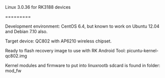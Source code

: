 Linux 3.0.36 for RK3188 devices

=========

Development environment: CentOS 6.4, but known to work on Ubuntu 12.04 and Debian 7.10 also.

Target device: QC802 with AP6210 wireless chipset.

Ready to flash recovery image to use with RK Android Tool: picuntu-kernel-qc802.img

Kernel modules and firmware to put into linuxrootb sdcard is found in folder: mod_fw



